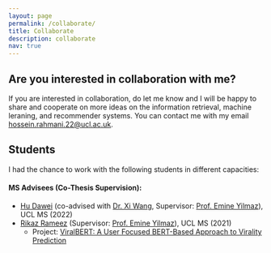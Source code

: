 ```yaml
---
layout: page
permalink: /collaborate/
title: Collaborate
description: collaborate
nav: true
---
```

## Are you interested in collaboration with me?

If you are interested in collaboration, do let me know and I will be happy to share and cooperate on more ideas on the information retrieval, machine leraning, and recommender systems. You can contact me with my email <a href="mailto:hossein.rahmani.22@ucl.ac.uk">hossein.rahmani.22@ucl.ac.uk</a>.

## Students
I had the chance to work with the following students in different capacities:

#### MS Advisees (Co-Thesis Supervision):

- <a href="https://www.linkedin.com/in/dawei-hu-767134196/" target="_blank">Hu Dawei</a> (co-advised with <a href="https://scholar.google.co.uk/citations?user=nFmvLQgAAAAJ&hl=en">Dr. Xi Wang</a>, Supervisor: <a href="https://sites.google.com/site/emineyilmaz/home">Prof. Emine Yilmaz</a>), UCL MS (2022)
  <!-- - Distinction MS -->
- <a href="https://www.linkedin.com/in/rikaz-rameez-534147195/" target="_blank">Rikaz Rameez</a> (Supervisor: <a href="https://sites.google.com/site/emineyilmaz/home">Prof. Emine Yilmaz</a>), UCL MS (2021)
  - Project: <a href="#">ViralBERT: A User Focused BERT-Based Approach to Virality Prediction</a>
<!-- - <a href="https://www.linkedin.com/in/milad-farzalizadeh/" target="_blank">Milad Farzalizadeh</a> (Supervisor: <a href="https://scholar.google.co.uk/citations?user=nFmvLQgAAAAJ&hl=en">Prof. Mohsen Afsharchi</a>), ZNU MS (2021) -->

